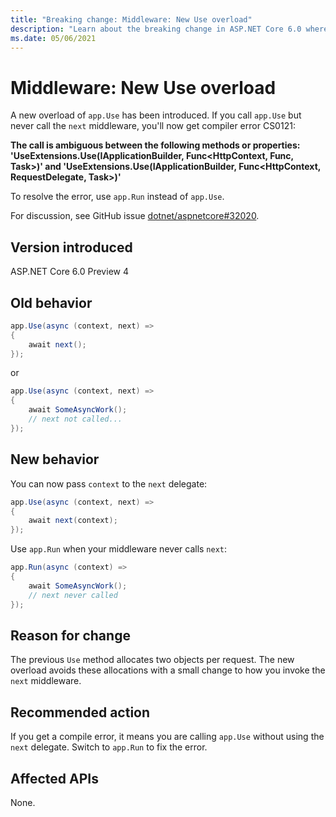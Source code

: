 ```yaml
---
title: "Breaking change: Middleware: New Use overload"
description: "Learn about the breaking change in ASP.NET Core 6.0 where a new overload of Use middleware was introduced."
ms.date: 05/06/2021
---
```

# Middleware: New Use overload

A new overload of `app.Use` has been introduced. If you call `app.Use` but never call the `next` middleware, you'll now get compiler error CS0121:

**The call is ambiguous between the following methods or properties: 'UseExtensions.Use(IApplicationBuilder, Func<HttpContext, Func, Task>)' and 'UseExtensions.Use(IApplicationBuilder, Func<HttpContext, RequestDelegate, Task>)'**

To resolve the error, use `app.Run` instead of `app.Use`.

For discussion, see GitHub issue [dotnet/aspnetcore#32020](https://github.com/dotnet/aspnetcore/issues/32020).

## Version introduced

ASP.NET Core 6.0 Preview 4

## Old behavior

```csharp
app.Use(async (context, next) =>
{
    await next();
});
```

or

```csharp
app.Use(async (context, next) =>
{
    await SomeAsyncWork();
    // next not called...
});
```

## New behavior

You can now pass `context` to the `next` delegate:

```csharp
app.Use(async (context, next) =>
{
    await next(context);
});
```

Use `app.Run` when your middleware never calls `next`:

```csharp
app.Run(async (context) =>
{
    await SomeAsyncWork();
    // next never called
});
```

## Reason for change

The previous `Use` method allocates two objects per request. The new overload avoids these allocations with a small change to how you invoke the `next` middleware.

## Recommended action

If you get a compile error, it means you are calling `app.Use` without using the `next` delegate. Switch to `app.Run` to fix the error.

## Affected APIs

None.

<!--

## Category

ASP.NET Core

## Affected APIs

Not detectible via API analysis.

-->
